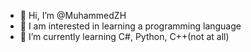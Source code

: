 - 👋 Hi, I’m @MuhammedZH
- 👀 I am interested in learning a programming language
- 🌱 I’m currently learning C#, Python, C++(not at all)

<!---
MuhammedZH/MuhammedZH is a ✨ special ✨ repository because its `README.md` (this file) appears on your GitHub profile.
You can click the Preview link to take a look at your changes.
--->

